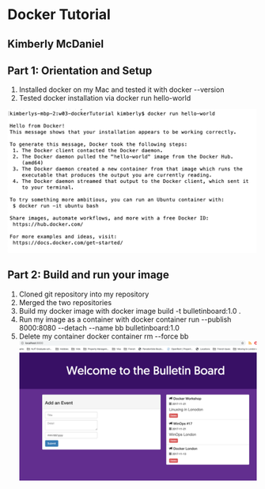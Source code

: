 # Docker Tutorial
## Kimberly McDaniel


## Part 1: Orientation and Setup
1. Installed docker on my Mac and tested it with docker --version
2. Tested docker installation via docker run hello-world

![Docker part 1](part1-docker-helloworld.png)



## Part 2: Build and run your image
1. Cloned git repository into my repository 
2. Merged the two repositories 
3. Build my docker image with docker image build -t bulletinboard:1.0 .
4. Run my image as a container with docker container run --publish 8000:8080 --detach --name bb bulletinboard:1.0
5. Delete my container docker container rm --force bb
![Docker part 1](part2-runningimage.png)



 
